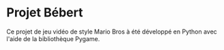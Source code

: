 # Projet Bébert

Ce projet de jeu vidéo de style Mario Bros à été développé en Python avec l'aide de la bibliothèque Pygame.
